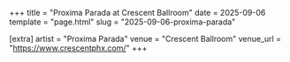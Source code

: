 +++
title = "Proxima Parada at Crescent Ballroom"
date = 2025-09-06
template = "page.html"
slug = "2025-09-06-proxima-parada"

[extra]
artist = "Proxima Parada"
venue = "Crescent Ballroom"
venue_url = "https://www.crescentphx.com/"
+++
